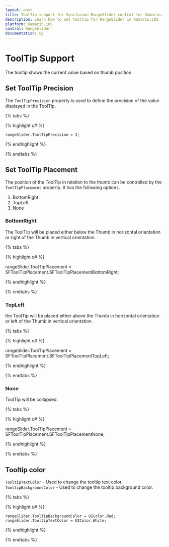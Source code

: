 ```yaml
---
layout: post
title: ToolTip support for Syncfusion RangeSlider control for Xamarin.iOS
description: Learn how to set tooltip for RangeSlider in Xamarin.iOS
platform: Xamarin.iOS
control: RangeSlider
documentation: ug
---
```


# ToolTip Support

The tooltip shows the current value based on thumb position.

## Set ToolTip Precision

The `ToolTipPrecision` property is used to define the precision of the value displayed in the ToolTip.

{% tabs %}

{% highlight c# %}

	rangeSlider.ToolTipPrecision = 2;
	
{% endhighlight %}

{% endtabs %}

## Set ToolTip Placement

The position of the ToolTip in relation to the thumb can be controlled by the `ToolTipPlacement` property. It has the following options.

1. BottomRight
2. TopLeft
3. None

### BottomRight

The ToolTip will be placed either below the Thumb in horizontal orientation or right of the Thumb in vertical orientation.

{% tabs %}

{% highlight c# %}

rangeSlider.ToolTipPlacement = SFToolTipPlacement.SFToolTipPlacementBottomRight;
	
{% endhighlight %}

{% endtabs %}

### TopLeft

the ToolTip will be placed either above the Thumb in horizontal orientation or left of the Thumb in vertical orientation.

{% tabs %}

{% highlight c# %}

rangeSlider.ToolTipPlacement = SFToolTipPlacement.SFToolTipPlacementTopLeft;
	
{% endhighlight %}

{% endtabs %}

### None

ToolTip will be collapsed.

{% tabs %}

{% highlight c# %}

rangeSlider.ToolTipPlacement = SFToolTipPlacement.SFToolTipPlacementNone;
	
{% endhighlight %}

{% endtabs %}

## Tooltip color

`TooltipTextColor` - Used to change the tooltip text color.
`TooltipBackgroundColor` - Used to change the tooltip background color.

{% tabs %}

{% highlight c# %}

    rangeSlider.ToolTipBackgroundColor = UIColor.Red;
    rangeSlider.TooltipTextColor = UIColor.White;
	
{% endhighlight %}

{% endtabs %}


